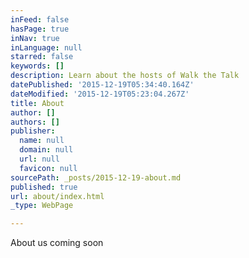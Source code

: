 ```yaml
---
inFeed: false
hasPage: true
inNav: true
inLanguage: null
starred: false
keywords: []
description: Learn about the hosts of Walk the Talk
datePublished: '2015-12-19T05:34:40.164Z'
dateModified: '2015-12-19T05:23:04.267Z'
title: About
author: []
authors: []
publisher:
  name: null
  domain: null
  url: null
  favicon: null
sourcePath: _posts/2015-12-19-about.md
published: true
url: about/index.html
_type: WebPage

---
```

About us coming soon